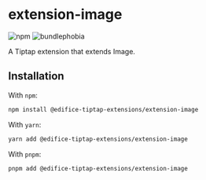 # extension-image

![npm](https://img.shields.io/npm/v/@edifice-tiptap-extensions/extension-image?style=flat-square)
![bundlephobia](https://img.shields.io/bundlephobia/min/@edifice-tiptap-extensions/extension-image?style=flat-square)

A Tiptap extension that extends Image.

## Installation

With `npm`:

```bash
npm install @edifice-tiptap-extensions/extension-image
```

With `yarn`:

```bash
yarn add @edifice-tiptap-extensions/extension-image
```

With `pnpm`:

```bash
pnpm add @edifice-tiptap-extensions/extension-image
```
